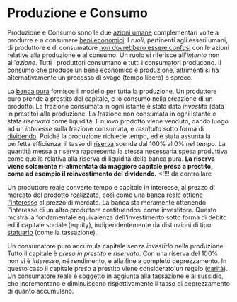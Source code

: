 # Produzione e Consumo		

Produzione e Consumo sono le due [azioni umane]() complementari volte a produrre e a consumare [beni economici]().  I _ruoli_, pertinenti agli esseri umani, di produttore e di consumatore [non dovrebbero essere confusi]() con le azioni relative alla produzione e al consumo. Un ruolo si riferisce all'_intento_ non all'_azione_. Tutti i produttori consumano e tutti i consumatori producono. Il consumo che produce un bene economico è produzione, altrimenti si ha alternativamente un processo di svago (tempo libero) o spreco.

La [banca pura]() fornisce il modello per tutta la produzione. Un produttore puro prende a prestito del capitale, e lo consumo nella creazione di un prodotto. La frazione consumata  in ogni istante è stata data _investita_ (data in prestito) alla produzione. La frazione non consumata in ogni istante è stata _riservata_ come liquidità. Il nuovo prodotto viene venduto, dando luogo ad un _interesse_ sulla frazione consumata, e _restituita_ sotto forma di [dividendo](). Poiché la produzione richiede tempo, ed è stata assunta la perfetta efficienza,  il tasso di [riserva]() scende dal 100% al 0% nel tempo. La quantità messa a riserva rappresenta la stessa necessaria spesa produttiva come quella relativa alla riserva di liquidità della banca pura. **La riserva viene solamente ri-alimentata da maggiore capitale preso a prestito, come ad esempio il reinvestimento del dividendo.** <!!!! da controllare

Un produttore reale converte tempo e capitale in interesse, al prezzo di mercato del prodotto realizzato, così come una banca reale ottiene [l'interesse]() al prezzo di mercato. La banca sta meramente ottenendo l'interesse di un altro produttore costituendosi come investitore. Questo mostra la fondamentale equivalenza dell'investimento sotto forma di debito ed il capitale sociale (equity), indipendentemente da distinzioni di tipo [statuario]() (come la tassazione).

Un consumatore puro accumula capitale senza _investirlo_ nella produzione. Tutto il capitale è _preso in prestito_ e _riservato_. Con una riserva del 100% non vi è _interesse_, né rendimento, e alla fine a completo deprezzamento. In questo caso il capitale preso a prestito viene considerato un regalo ([carità]()). Un consumatore reale è soggetto in aggiunta alla tassazione e al sussidio, che incrementano e diminuiscono rispettivamente il tasso di deprezzamento di quanto accumulano. 





